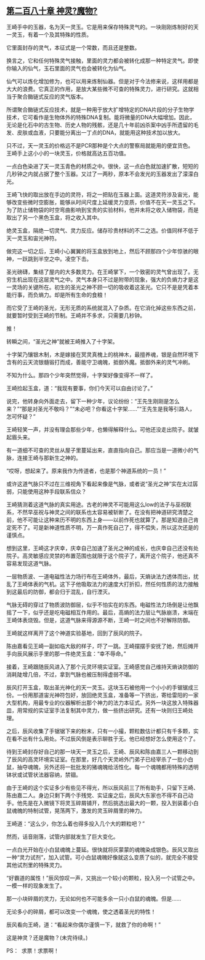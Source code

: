 ## [第二百八十章 神灵?魔物?](https://www.xxbiquge.com/11_11207/8971317.html)


  王崎手中的玉器，名为天一灵玉。它是用来保存特殊灵气的。一块刚刚炼制好的天一灵玉，有着一个及其特殊的性质。

  它里面封存的灵气，本征式是一个常数，而且还是整数。

  换言之，它和任何特殊灵气接触，里面的灵力都会被转化成那一种特定灵气。即使你输入的仙气，玉石里面的灵气也会被转化为仙气。

  仙气可以炼化增加修为，也可以用来炼制仙器。但是对于今法修来说，这样用都是大大的浪费。它真正的作用，是放大某些微不可查的特殊灵力，进行研究。这就相当于聚合酶链式反应的灵气版本。

  所谓聚合酶链式反应技术，就是一种用于放大扩增特定的DNA片段的分子生物学技术，它可看作是生物体外的特殊DNA复制。能将微量的DNA大幅增加。因此，无论是化石中的古生物、历史人物的残骸，还是几十年前凶杀案中凶手所遗留的毛发、皮肤或血液，只要能分离出一丁点的DNA，就能用这种技术加以放大。

  只不过，天一灵玉的价格远不是PCR那种是个大点的警察局就能用的便宜货色。王崎手上这小小的一块灵玉，价格就高达五百功值。

  一点白色染进了天一灵玉青色的材质之中。很快，这一点白色就加速扩散，短短的几秒钟之内就占据了整个玉器。又过了一两秒，原本不会发光的玉器发出了濛濛白光。

  王崎飞快的取出放在手边的灵符，将之一把贴在玉器上面。这道灵符涉及宙光，能够改变些微时空膨胀，能够从时间尺度上延缓灵力变质，价值不在天一灵玉之下。为了防止储物袋的时空弯曲影响到宝贵的实验材料，他并未将之收入储物袋，而是取出了另一个黑色玉盒，将之收入其中。

  绝灵玉盒，隔绝一切灵气、灵力反应。储存珍贵材料的不二之选。价值同样不低于天一灵玉和宙光神符。

  做完这一切之后，王崎小心翼翼的将玉盒放到地上，然后不顾那四个少年惊骇的眼神，一跃跳到半空之中。凌空下击。

  圣光磅礴，集结了屋内的大多数灵力。在王崎掌下，一个致密的灵气曾出现了。无穷生机出现在这层灵气之中。灵气本身只不过是附带的现象，强大的负熵力才是这一灵场的关键所在。初生的圣光之神不顾一切的吸收着这圣光。它只不是是凭着本能行事，而负熵力。却是所有生命的食粮！

  而它受了王崎的圣光，无形无质的系统就混入了杂质。在它消化掉这些东西之前，就要暂时受到王崎的节制。王崎并不多求，只需要几秒钟。

  推！

  转瞬之间，“圣光之神”就被王崎推入了十字架。

  十字架乃镶银木制，木是嫁接在冥灵真槐上的桃神木，最擅养魂，银是自然环境下含有的云天流银髓锻打而成，善能守卫魂魄，抵御外魔。抵御外来的灵气冲刷。

  不知为什么。那四个少年突然觉得，十字架好像变得不一样了。

  王崎捡起玉盒，道：“我现有要事，你们今天可以自由讨论了。”

  说完，他转身向外面走去，留下一种少年，议论纷纷：“王先生刚刚是怎么来？”“那是对圣光不敬吗？”“未必吧？你看这十字架……”“王先生是我等引路人，怎可怀疑？”

  王崎轻笑一声，并没有理会那些少年，也懒得解释什么。可他还没走出院子。就皱起眉头来。

  有一道细不可查的灵丝从屋子里蔓延出来，直直指向自己。那应当是一道微小的气脉，连接王崎与那新生之神的。

  “哎呀，想起来了。原来我作为传道者，也是那个神道系统的一员！”

  或许这道气脉只不过在三维视角下看起来像是气脉，或者说“圣光之神”实在太过孱弱，只能使用这种手段联系信众？

  王崎猜测着这道气脉的真实用途。古老的神灵不可能用这么low的法子与巫祝联系，不然早巫祝与神灵之间的联系也太容易被斩断了。在没有把神道研究清楚之前，他不可能让这种来历不明的东西上身——以前作死也就算了。那是知道自己肯定死不了。可是新神道性质不明，万一真作死自己了，得不偿失，所以这次还是的谨慎点。

  想到这里，王崎这才庆幸，庆幸自己加速了圣光之神的成长，也庆幸自己还没有处院子。高灵敏感应灵禁的布置范围也就限于这个院子了，离开这个院子，他还真不容易发现这道气脉。

  一层物质波、一道电磁性法力场行布在王崎体外，最后，天熵诀法力透体而出，扰乱了王崎体表的气机。这下子他吸取法力的速度大打折扣，然任何性质的法力接触到这最后的防御，都会归于混乱，自行湮灭。

  气脉无碍的穿过了物质波防御层，似乎不怕实在的东西。电磁性法力场倒是让他飘摇了一下，似乎还是吃电磁相互作用的。最后，高熵的法力层让气脉崩溃，末端在王崎体表烧毁。但是，这道气脉来得源源不断，王崎一时之间也不好解除防御。

  王崎就这样离开了这个神道实验基地，回到了辰风的院子。

  陈由嘉看见王崎一副如临大敌的样子，吓了一跳。王崎摆摆手安抚了她，然后摊开手向辰风展示手里的那一件绝灵玉盒：“幸不辱命。”

  接着，王崎跟随辰风进入了那个元灵环境实证室。王崎感觉自己维持天熵诀防御的消耗陡增几倍，不过，拿到气脉也被压制得虚弱不堪。

  辰风打开玉盒，取出圣光神化的天一灵玉。这块玉石被他用一个小小的手锯锯成三份。一份用那道宙光神符包好，放回绝灵玉盒，准备等一下挤出，寄给雷阳的一家大型机构，用最专业的仪器解析出那个神力的法力本征式。另外一块这放入特殊器皿，用常规的实证室手法复制其中灵力，做一些挤出研究。还有一块则归王崎处理。

  之后，辰风收集了手锯锯下来的粉末，只有一小撮，颗粒数估计都只有千多颗，实在看不出有什么用处。不过辰风倒是表示聊胜于无。他已经想好怎么使用这个了。

  待到王崎封存好自己的那一块天一灵玉之后，王崎、辰风和陈由嘉三人一颗移动到了辰风的高灵环境实证室。在那里，好几个天灵岭外门弟子已经宰杀了一批小白鼠，抽夺魂魄，另外还将一批批发的猪魂魄给活性化。每一个魂魄都用特殊的透明钵状或试管状法器容纳，禁锢。

  由于王崎的这个实证多少有些见不得光，所以辰风前三了所有助手，只留下王崎、陈由嘉二人。身边只剩下两个手残党、实证废之后，辰风大东家也不得不自己动手。他先是在入微镜下将灵玉碎屑铺开，然后挑选出最大的一颗，投入到装着小白鼠魂魄的特制试管，晃荡两下，激发的灵玉碎屑里的神力。

  王崎道：“这么少，你怎么着也得多投入几个大的颗粒吧？”

  然而，话音刚落，试管内部就发生了巨大变化。

  一点白光开始在小白鼠魂魄上蔓延。很快就将灰蒙蒙的魂魄染成银色。辰风又取出一种“灵力试剂”，加入试管。可小白鼠魂魄好像就这么变质了似的，就完全不接受其他试剂里的特殊灵力。

  “好霸道的属性！”辰风惊叹一声，又挑出一个较小的颗粒，投入另一个试管之中。一模一样的现象发生了。

  那一小块碎屑的灵力，无论如何也不可能多余一只小白鼠的魂魄。但是……

  无论多小的碎屑，都可以改变一个魂魄，使之透着圣光的特性！

  辰风看向王崎，道：“看起来你偶尔谨慎一下，就救了你的命啊！”

  这是神灵？还是魔物？(未完待续。)

  PS：  求票！求票啊！
